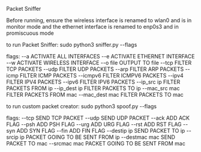 Packet Sniffer

Before running, ensure the wireless interface is renamed to wlan0 and is in monitor mode and the ethernet interface is renamed to enp0s3 and in promiscuous mode

to run Packet Sniffer:
sudo python3 sniffer.py --flags

flags:
  --a ACTIVATE ALL INTERFACES
  --e ACTIVATE ETHERNET INTERFACE
  --w ACTIVATE WIRELESS INTERFACE
  --o file OUTPUT TO file
  --tcp FILTER TCP PACKETS
  --udp FILTER UDP PACKETS
  --arp FILTER ARP PACKETS
  --icmp FILTER ICMP PACKETS
  --icmpv6 FILTER ICMPV6 PACKETS
  --ipv4 FILTER IPV4 PACKETS
  --ipv6 FILTER IPV6 PACKETS
  --ip_src ip  FILTER PACKETS FROM ip
  --ip_dest ip FILTER PACKETS TO ip
  --mac_src mac FILTER PACKETS FROM mac
  --mac_dest mac FILTER PACKETS TO mac

to run custom packet creator:
sudo python3 spoof.py --flags

flags:
  --tcp SEND TCP PACKET
  --udp SEND UDP PACKET
  --ack ADD ACK FLAG
  --psh ADD PSH FLAG
  --urg ADD URG FLAG
  --rst ADD RST FLAG
  --syn ADD SYN FLAG
  --fin ADD FIN FLAG
  --destip ip SEND PACKET TO ip
  --srcip ip PACKET GOING TO BE SENT FROM ip
  --destmac mac SEND PACKET TO mac
  --srcmac mac PACKET GOING TO BE SENT FROM mac
